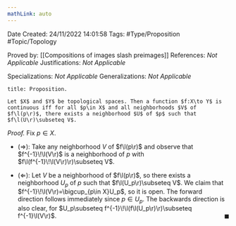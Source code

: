 ```yaml
---
mathLink: auto
---
```


<div class="topSpace"></div>

Date Created: 24/11/2022 14:01:58
Tags: #Type/Proposition #Topic/Topology

Proved by: [[Compositions of images slash preimages]]
References: <i>Not Applicable</i>
Justifications: <i>Not Applicable</i>

Specializations: <i>Not Applicable</i>
Generalizations: <i>Not Applicable</i>

``` ad-Proposition
title: Proposition.

Let $X$ and $Y$ be topological spaces. Then a function $f:X\to Y$ is continuous iff for all $p\in X$ and all neighborhoods $V$ of $f\l(p\r)$, there exists a neighborhood $U$ of $p$ such that $f\l(U\r)\subseteq V$.

```

<i>Proof.</i> Fix $p\in X$.
* ($\Rightarrow$): Take any neighborhood $V$ of $f\l(p\r)$ and observe that $f^{-1}\!\l(V\r)$ is a neighborhood of $p$ with $f\l(f^{-1}\!\l(V\r)\r)\subseteq V$.

* ($\Leftarrow$): Let $V$ be a neighborhood of $f\l(p\r)$, so there exists a neighborhood $U_p$ of $p$ such that $f\l(U_p\r)\subseteq V$. We claim that $f^{-1}\!\l(V\r)=\bigcup_{p\in X}U_p$, so it is open. The forward direction follows immediately since $p\in U_p$. The backwards direction is also clear, for $U_p\subseteq f^{-1}\!\l(f\l(U_p\r)\r)\subseteq f^{-1}\l(V\r)$.<span style="float:right;">$\blacksquare$</span>
